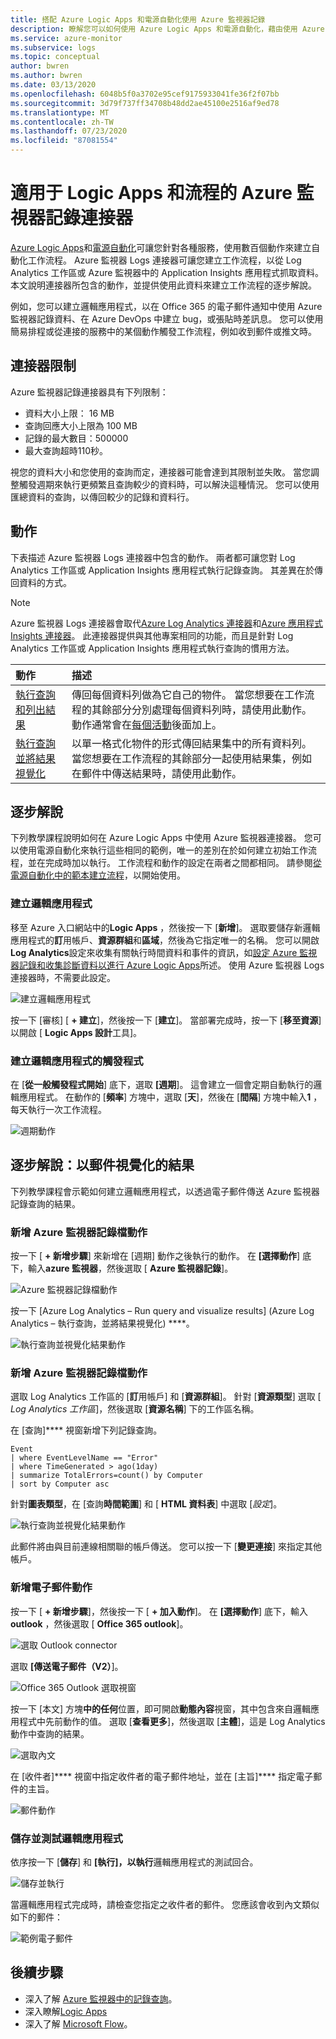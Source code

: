 ```yaml
---
title: 搭配 Azure Logic Apps 和電源自動化使用 Azure 監視器記錄
description: 瞭解您可以如何使用 Azure Logic Apps 和電源自動化，藉由使用 Azure 監視器連接器，快速地將可重複的進程自動化。
ms.service: azure-monitor
ms.subservice: logs
ms.topic: conceptual
author: bwren
ms.author: bwren
ms.date: 03/13/2020
ms.openlocfilehash: 6048b5f0a3702e95cef9175933041fe36f2f07bb
ms.sourcegitcommit: 3d79f737ff34708b48dd2ae45100e2516af9ed78
ms.translationtype: MT
ms.contentlocale: zh-TW
ms.lasthandoff: 07/23/2020
ms.locfileid: "87081554"
---
```

# <a name="azure-monitor-logs-connector-for-logic-apps-and-flow"></a>適用于 Logic Apps 和流程的 Azure 監視器記錄連接器
[Azure Logic Apps](../../logic-apps/index.yml)和[電源自動化](https://ms.flow.microsoft.com)可讓您針對各種服務，使用數百個動作來建立自動化工作流程。 Azure 監視器 Logs 連接器可讓您建立工作流程，以從 Log Analytics 工作區或 Azure 監視器中的 Application Insights 應用程式抓取資料。 本文說明連接器所包含的動作，並提供使用此資料來建立工作流程的逐步解說。

例如，您可以建立邏輯應用程式，以在 Office 365 的電子郵件通知中使用 Azure 監視器記錄資料、在 Azure DevOps 中建立 bug，或張貼時差訊息。  您可以使用簡易排程或從連接的服務中的某個動作觸發工作流程，例如收到郵件或推文時。 

## <a name="connector-limits"></a>連接器限制
Azure 監視器記錄連接器具有下列限制：
* 資料大小上限： 16 MB
* 查詢回應大小上限為 100 MB
* 記錄的最大數目：500000
* 最大查詢超時110秒。

視您的資料大小和您使用的查詢而定，連接器可能會達到其限制並失敗。 當您調整觸發週期來執行更頻繁且查詢較少的資料時，可以解決這種情況。 您可以使用匯總資料的查詢，以傳回較少的記錄和資料行。

## <a name="actions"></a>動作
下表描述 Azure 監視器 Logs 連接器中包含的動作。 兩者都可讓您對 Log Analytics 工作區或 Application Insights 應用程式執行記錄查詢。 其差異在於傳回資料的方式。

> [!NOTE]
> Azure 監視器 Logs 連接器會取代[Azure Log Analytics 連接器](/connectors/azureloganalytics/)和[Azure 應用程式 Insights 連接器](/connectors/applicationinsights/)。 此連接器提供與其他專案相同的功能，而且是針對 Log Analytics 工作區或 Application Insights 應用程式執行查詢的慣用方法。


| 動作 | 描述 |
|:---|:---|
| [執行查詢和列出結果](/connectors/azuremonitorlogs/#run-query-and-list-results) | 傳回每個資料列做為它自己的物件。 當您想要在工作流程的其餘部分分別處理每個資料列時，請使用此動作。 動作通常會在[每個活動](../../logic-apps/logic-apps-control-flow-loops.md#foreach-loop)後面加上。 |
| [執行查詢並將結果視覺化](/connectors/azuremonitorlogs/#run-query-and-visualize-results) | 以單一格式化物件的形式傳回結果集中的所有資料列。 當您想要在工作流程的其餘部分一起使用結果集，例如在郵件中傳送結果時，請使用此動作。  |

## <a name="walkthroughs"></a>逐步解說
下列教學課程說明如何在 Azure Logic Apps 中使用 Azure 監視器連接器。 您可以使用電源自動化來執行這些相同的範例，唯一的差別在於如何建立初始工作流程，並在完成時加以執行。 工作流程和動作的設定在兩者之間都相同。 請參閱[從電源自動化中的範本建立流程](/power-automate/get-started-logic-template)，以開始使用。


### <a name="create-a-logic-app"></a>建立邏輯應用程式

移至 Azure 入口網站中的**Logic Apps** ，然後按一下 [**新增**]。 選取要儲存新邏輯應用程式的**訂**用帳戶、**資源群組**和**區域**，然後為它指定唯一的名稱。 您可以開啟**Log Analytics**設定來收集有關執行時間資料和事件的資訊，如[設定 Azure 監視器記錄和收集診斷資料以進行 Azure Logic Apps](../../logic-apps/monitor-logic-apps-log-analytics.md)所述。 使用 Azure 監視器 Logs 連接器時，不需要此設定。

![建立邏輯應用程式](media/logicapp-flow-connector/create-logic-app.png)


按一下 [審核] [ **+ 建立**]，然後按一下 [**建立**]。 當部署完成時，按一下 [**移至資源**] 以開啟 [ **Logic Apps 設計**工具]。

### <a name="create-a-trigger-for-the-logic-app"></a>建立邏輯應用程式的觸發程式
在 [**從一般觸發程式開始**] 底下，選取 **[週期**]。 這會建立一個會定期自動執行的邏輯應用程式。 在動作的 [**頻率**] 方塊中，選取 [**天**]，然後在 [**間隔**] 方塊中輸入**1** ，每天執行一次工作流程。

![週期動作](media/logicapp-flow-connector/recurrence-action.png)

## <a name="walkthrough-mail-visualized-results"></a>逐步解說：以郵件視覺化的結果
下列教學課程會示範如何建立邏輯應用程式，以透過電子郵件傳送 Azure 監視器記錄查詢的結果。 

### <a name="add-azure-monitor-logs-action"></a>新增 Azure 監視器記錄檔動作
按一下 [ **+ 新增步驟**] 來新增在 [週期] 動作之後執行的動作。 在 **[選擇動作**] 底下，輸入**azure 監視器**，然後選取 [ **Azure 監視器記錄**]。

![Azure 監視器記錄檔動作](media/logicapp-flow-connector/select-azure-monitor-connector.png)

按一下 [Azure Log Analytics – Run query and visualize results] \(Azure Log Analytics – 執行查詢，並將結果視覺化) ****。

![執行查詢並視覺化結果動作](media/logicapp-flow-connector/select-query-action-visualize.png)


### <a name="add-azure-monitor-logs-action"></a>新增 Azure 監視器記錄檔動作

選取 Log Analytics 工作區的 [**訂**用帳戶] 和 [**資源群組**]。 針對 [**資源類型**] 選取 [ *Log Analytics 工作區*]，然後選取 [**資源名稱**] 下的工作區名稱。

在 [查詢]**** 視窗新增下列記錄查詢。  

```Kusto
Event
| where EventLevelName == "Error" 
| where TimeGenerated > ago(1day)
| summarize TotalErrors=count() by Computer
| sort by Computer asc   
```

針對**圖表類型**，在 [查詢**時間範圍**] 和 [ **HTML 資料表**] 中選取 [*設定*]。
   
![執行查詢並視覺化結果動作](media/logicapp-flow-connector/run-query-visualize-action.png)

此郵件將由與目前連線相關聯的帳戶傳送。 您可以按一下 [**變更連接**] 來指定其他帳戶。

### <a name="add-email-action"></a>新增電子郵件動作

按一下 [ **+ 新增步驟**]，然後按一下 [ **+ 加入動作**]。 在 **[選擇動作**] 底下，輸入**outlook** ，然後選取 [ **Office 365 outlook**]。

![選取 Outlook connector](media/logicapp-flow-connector/select-outlook-connector.png)

選取 **[傳送電子郵件（V2）**]。

![Office 365 Outlook 選取視窗](media/logicapp-flow-connector/select-mail-action.png)

按一下 [本文] 方塊**中的任何**位置，即可開啟**動態內容**視窗，其中包含來自邏輯應用程式中先前動作的值。 選取 [**查看更多**]，然後選取 [**主體**]，這是 Log Analytics 動作中查詢的結果。

![選取內文](media/logicapp-flow-connector/select-body.png)

在 [收件者]**** 視窗中指定收件者的電子郵件地址，並在 [主旨]**** 指定電子郵件的主旨。 

![郵件動作](media/logicapp-flow-connector/mail-action.png)


### <a name="save-and-test-your-logic-app"></a>儲存並測試邏輯應用程式
依序按一下 [**儲存**] 和 **[執行]，以執行**邏輯應用程式的測試回合。

![儲存並執行](media/logicapp-flow-connector/save-run.png)


當邏輯應用程式完成時，請檢查您指定之收件者的郵件。  您應該會收到內文類似如下的郵件：

![範例電子郵件](media/logicapp-flow-connector/sample-mail.png)



## <a name="next-steps"></a>後續步驟

- 深入了解 [Azure 監視器中的記錄查詢](../log-query/log-query-overview.md)。
- 深入瞭解[Logic Apps](../../logic-apps/index.yml)
- 深入了解 [Microsoft Flow](https://ms.flow.microsoft.com)。

